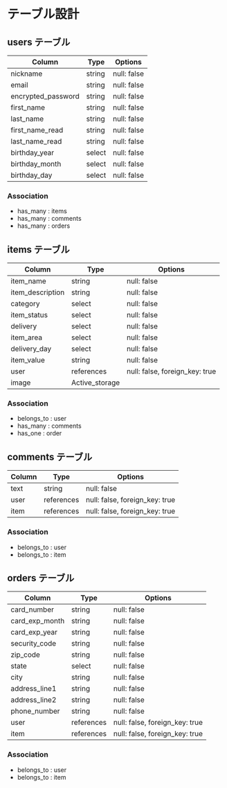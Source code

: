 # テーブル設計

## users テーブル

| Column             | Type   | Options     |
| ------------------ | ------ | ----------- |
| nickname           | string | null: false |
| email              | string | null: false |
| encrypted_password | string | null: false |
| first_name         | string | null: false |
| last_name          | string | null: false |
| first_name_read    | string | null: false |
| last_name_read     | string | null: false |
| birthday_year      | select | null: false |
| birthday_month     | select | null: false |
| birthday_day       | select | null: false |

### Association

- has_many : items
- has_many : comments
- has_many : orders

## items テーブル

| Column           | Type       | Options                        |
| ---------------- | ---------- | ------------------------------ |
| item_name        | string     | null: false                    |
| item_description | string     | null: false                    |
| category         | select     | null: false                    |
| item_status      | select     | null: false                    |
| delivery         | select     | null: false                    |
| item_area        | select     | null: false                    |
| delivery_day     | select     | null: false                    |
| item_value       | string     | null: false                    |
| user             | references | null: false, foreign_key: true |
| image            | Active_storage                              |

### Association

- belongs_to : user
- has_many : comments
- has_one : order

## comments テーブル

| Column | Type   | Options                            |
| ------ | ------ | ---------------------------------- |
| text   | string | null: false                        |
| user   | references | null: false, foreign_key: true |
| item   | references | null: false, foreign_key: true |

### Association

- belongs_to : user
- belongs_to : item

## orders テーブル

| Column         | Type       | Options                        |
| -------------- | ---------- | ------------------------------ |
| card_number    | string     | null: false                    |
| card_exp_month | string     | null: false                    |
| card_exp_year  | string     | null: false                    |
| security_code  | string     | null: false                    |
| zip_code       | string     | null: false                    |
| state          | select     | null: false                    |
| city           | string     | null: false                    |
| address_line1  | string     | null: false                    |
| address_line2  | string     | null: false                    |
| phone_number   | string     | null: false                    |
| user           | references | null: false, foreign_key: true |
| item           | references | null: false, foreign_key: true |

### Association

- belongs_to : user
- belongs_to : item
